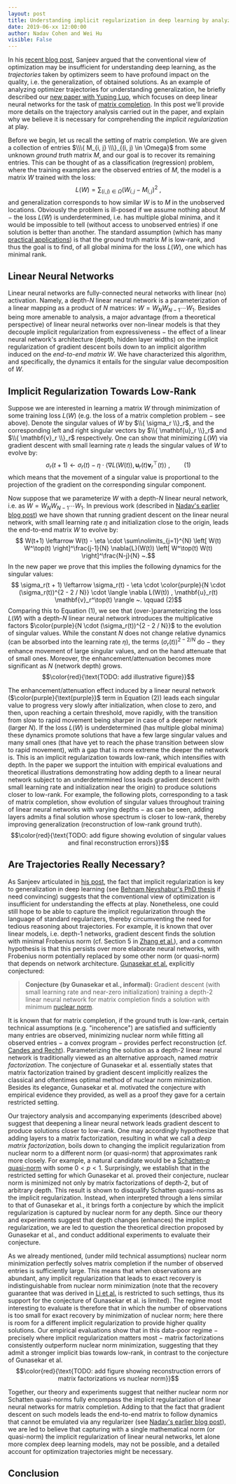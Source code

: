 ```yaml
---
layout: post
title: Understanding implicit regularization in deep learning by analyzing trajectories of gradient descent
date: 2019-06-xx 12:00:00
author: Nadav Cohen and Wei Hu
visible: False
---
```


In his [recent blog post](http://www.offconvex.org/2019/06/03/trajectories/), Sanjeev argued that the conventional view of optimization may be insufficient for understanding deep learning, as the *trajectories* taken by optimizers seem to have profound impact on the quality, i.e. the generalization, of obtained solutions.
As an example of analyzing optimizer trajectories for understanding generalization, he briefly described our [new paper with Yuping Luo](https://arxiv.org/abs/1905.13655), which focuses on deep linear neural networks for the task of [matrix completion](https://en.wikipedia.org/wiki/Matrix_completion).
In this post we'll provide more details on the trajectory analysis carried out in the paper, and explain why we believe it is necessary for comprehending the *implicit regularization* at play.

Before we begin, let us recall the setting of matrix completion.
We are given a collection of entries $\\\{ M_{i, j} \\\}_{(i, j) \in \Omega}$ from some unknown *ground truth* matrix $M$, and our goal is to recover its remaining entries.
This can be thought of as a classification (regression) problem, where the training examples are the observed entries of $M$, the model is a matrix $W$ trained with the loss:
$$L(W) = \sum\nolimits_{(i, j) \in \Omega} (W_{i, j} - M_{i, j})^2 ~,$$
and generalization corresponds to how similar $W$ is to $M$ in the unobserved locations.
Obviously the problem is ill-posed if we assume nothing about $M$ $-$ the loss $L(W)$ is underdetermined, i.e. has multiple global minima, and it would be impossible to tell (without access to unobserved entries) if one solution is better than another.
The standard assumption (which has many [practical applications](https://en.wikipedia.org/wiki/Matrix_completion#Applications)) is that the ground truth matrix $M$ is low-rank, and thus the goal is to find, of all global minima for the loss $L(W)$, one which has minimal rank.

## Linear Neural Networks

Linear neural networks are fully-connected neural networks with linear (no) activation. 
Namely, a depth-$N$ linear neural network is a parameterization of a linear mapping as a product of $N$ matrices: $W = W_N W_{N-1} \cdots W_1$.
Besides being more amenable to analysis, a major advantage (from a theoretical perspective) of linear neural networks over non-linear models is that they decouple implicit regularization from expressiveness $-$ the effect of a linear neural network's architecture (depth, hidden layer widths) on the implicit regularization of gradient descent boils down to an implicit algorithm induced on the *end-to-end matrix* $W$.
We have characterized this algorithm, and specifically, the dynamics it entails for the singular value decomposition of $W$.

## Implicit Regularization Towards Low-Rank

Suppose we are interested in learning a matrix $W$ through minimization of some training loss $L(W)$ (e.g. the loss of a matrix completion problem $-$ see above).
Denote the singular values of $W$ by $\\{ \sigma_r \\}_r$, and the corresponding left and right singular vectors by $\\{ \mathbf{u}_r \\}_r$ and $\\{ \mathbf{v}_r \\}_r$ respectively.
One can show that minimizing $L(W)$ via gradient descent with small learning rate $\eta$ leads the singular values of $W$ to evolve by:
$$ \sigma_r(t + 1) \leftarrow \sigma_r(t) - \eta \cdot \langle \nabla L(W(t)) , \mathbf{u}_r(t) \mathbf{v}_r^\top(t) \rangle ~,
\qquad (1)$$
which means that the movement of a singular value is proportional to the projection of the gradient on the corresponding singular component.

Now suppose that we parameterize $W$ with a depth-$N$ linear neural network, i.e. as $W = W_N W_{N-1} \cdots W_1$.
In previous work (described in [Nadav's earlier blog post](http://www.offconvex.org/2018/03/02/acceleration-overparameterization/)) we have shown that running gradient descent on the linear neural network, with small learning rate $\eta$ and initialization close to the origin, leads the end-to-end matrix $W$ to evolve by:
$$ W(t+1) \leftarrow W(t) - \eta \cdot \sum\nolimits_{j=1}^{N} \left[ W(t) W^\top(t) \right]^\frac{j-1}{N} \nabla{L}(W(t)) \left[ W^\top(t) W(t) \right]^\frac{N-j}{N} ~.$$
In the new paper we prove that this implies the following dynamics for the singular values:
$$ \sigma_r(t + 1) \leftarrow \sigma_r(t) - \eta \cdot \color{purple}{N \cdot (\sigma_r(t))^{2 - 2 / N}} \cdot \langle \nabla L(W(t)) , \mathbf{u}_r(t) \mathbf{v}_r^\top(t) \rangle ~. \qquad (2)$$
Comparing this to Equation $(1)$, we see that (over-)parameterizing the loss $L(W)$ with a depth-$N$ linear neural network introduces the multiplicative factors $\color{purple}{N \cdot (\sigma_r(t))^{2 - 2 / N}}$ to the evolution of singular values.
While the constant $N$ does not change relative dynamics (can be absorbed into the learning rate $\eta$), the terms $(\sigma_r(t))^{2 - 2 / N}$ do $-$ they enhance movement of large singular values, and on the hand attenuate that of small ones.
Moreover, the enhancement/attenuation becomes more significant as $N$ (network depth) grows.
$$\color{red}{\text{TODO: add illustrative figure}}$$

The enhancement/attenuation effect induced by a linear neural network ($\color{purple}{\text{purple}}$ term in Equation $(2)$) leads each singular value to progress very slowly after initialization, when close to zero, and then, upon reaching a certain threshold, move rapidly, with the transition from slow to rapid movement being sharper in case of a deeper network (larger $N$).
If the loss $L(W)$ is underdetermined (has multiple global minima) these dynamics promote solutions that have a few large singular values and many small ones (that have yet to reach the phase transition between slow to rapid movement), with a gap that is more extreme the deeper the network is. 
This is an implicit regularization towards low-rank, which intensifies with depth.
In the paper we support the intuition with empirical evaluations and theoretical illustrations demonstrating how adding depth to a linear neural network subject to an underdetermined loss leads gradient descent (with small learning rate and initialization near the origin) to produce solutions closer to low-rank.
For example, the following plots, corresponding to a task of matrix completion, show evolution of singular values throughout training of linear neural networks with varying depths $-$ as can be seen, adding layers admits a final solution whose spectrum is closer to low-rank, thereby improving generalization (reconstruction of low-rank ground truth).
$$\color{red}{\text{TODO: add figure showing evolution of singular values and final reconstruction errors}}$$

## Are Trajectories Really Necessary?

As Sanjeev articulated in [his post](http://www.offconvex.org/2019/06/03/trajectories/), the fact that implicit regularization is key to generalization in deep learning (see [Behnam Neyshabur's PhD thesis](https://arxiv.org/pdf/1709.01953.pdf) if need convincing) suggests that the conventional view of optimization is insufficient for understanding the effects at play.
Nonetheless, one could still hope to be able to capture the implicit regularization through the language of standard regularizers, thereby circumventing the need for tedious reasoning about trajectories.
For example, it is known that over linear models, i.e. depth-$1$ networks, gradient descent finds the solution with minimal Frobenius norm (cf. Section 5 in [Zhang et al.](https://openreview.net/pdf?id=Sy8gdB9xx)), and a common hypothesis is that this persists over more elaborate neural networks, with Frobenius norm potentially replaced by some other norm (or quasi-norm) that depends on network architecture.
[Gunasekar et al.](https://papers.nips.cc/paper/7195-implicit-regularization-in-matrix-factorization.pdf) explicitly conjectured:

> **Conjecture (by Gunasekar et al., informal):**
> Gradient descent (with small learning rate and near-zero initialization) training a depth-$2$ linear neural network for matrix completion finds a solution with minimum [nuclear norm](https://en.wikipedia.org/wiki/Matrix_norm#Schatten_norms).

It is known that for matrix completion, if the ground truth is low-rank, certain technical assumptions (e.g. "incoherence") are satisfied and sufficiently many entries are observed, minimizing nuclear norm while fitting all observed entries $-$ a convex program $-$ provides perfect reconstruction (cf. [Candes and Recht](https://statweb.stanford.edu/~candes/papers/MatrixCompletion.pdf)).
Parameterizing the solution as a depth-$2$ linear neural network is traditionally viewed as an alternative approach, named *matrix factorization*.
The conjecture of Gunasekar et al. essentially states that matrix factorization trained by gradient descent implicitly realizes the classical and oftentimes optimal method of nuclear norm minimization.
Besides its elegance, Gunasekar et al. motivated the conjecture with empirical evidence they provided, as well as a proof they gave for a certain restricted setting.

Our trajectory analysis and accompanying experiments (described above) suggest that deepening a linear neural network leads gradient descent to produce solutions closer to low-rank.
One may accordingly hypothesize that adding layers to a matrix factorization, resulting in what we call a *deep matrix factorization*, boils down to changing the implicit regularization from nuclear norm to a different norm (or quasi-norm) that approximates rank more closely.
For example, a natural candidate would be a [Schatten-$p$ quasi-norm](https://en.wikipedia.org/wiki/Schatten_norm) with some $0 < p < 1$.
Surprisingly, we establish that in the restricted setting for which Gunasekar et al. proved their conjecture, nuclear norm is minimized not only by matrix factorizations of depth-$2$, but of arbitrary depth.
This result is shown to disqualify Schatten quasi-norms as the implicit regularization.
Instead, when interpreted through a lens similar to that of Gunasekar et al., it brings forth a conjecture by which the implicit regularization is captured by nuclear norm for any depth.
Since our theory and experiments suggest that depth changes (enhances) the implicit regularization, we are led to question the theoretical direction proposed by Gunasekar et al., and conduct additional experiments to evaluate their conjecture.

As we already mentioned, (under mild technical assumptions) nuclear norm minimization perfectly solves matrix completion if the number of observed entries is sufficiently large.
This means that when observations are abundant, any implicit regularization that leads to exact recovery is indistinguishable from nuclear norm minimization (note that the recovery guarantee that was derived in [Li et al.](http://proceedings.mlr.press/v75/li18a/li18a.pdf) is restricted to such settings, thus its support for the conjecture of Gunasekar et al. is limited). 
The regime most interesting to evaluate is therefore that in which the number of observations is too small for exact recovery by minimization of nuclear norm; here there is room for a different implicit regularization to provide higher quality solutions.
Our empirical evaluations show that in this data-poor regime $-$ precisely where implicit regularization matters most $-$ matrix factorizations consistently outperform nuclear norm minimization, suggesting that they admit a stronger implicit bias towards low-rank, in contrast to the conjecture of Gunasekar et al.
$$\color{red}{\text{TODO: add figure showing reconstruction errors of matrix factorizations vs nuclear norm}}$$

Together, our theory and experiments suggest that neither nuclear norm nor Schatten quasi-norms fully encompass the implicit regularization of linear neural networks for matrix completion.
Adding to that the fact that gradient descent on such models leads the end-to-end matrix to follow dynamics that cannot be emulated via any regularizer (see [Nadav's earlier blog post](http://www.offconvex.org/2018/03/02/acceleration-overparameterization/)), we are led to believe that capturing with a single mathematical norm (or quasi-norm) the implicit regularization of linear neural networks, let alone more complex deep learning models, may not be possible, and a detailed account for optimization trajectories might be necessary.

## Conclusion
